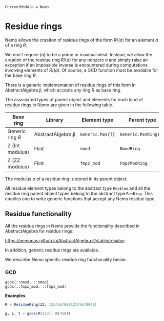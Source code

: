 ```@meta
CurrentModule = Nemo
```

# Residue rings

Nemo allows the creation of residue rings of the form $R/(a)$ for an element
$a$ of a ring $R$.

We don't require $(a)$ to be a prime or maximal ideal. Instead, we allow the
creation of the residue ring $R/(a)$ for any nonzero $a$ and simply raise an
exception if an impossible inverse is encountered during computations 
involving elements of $R/(a)$. Of course, a GCD function must be available for the
base ring $R$.

There is a generic implementation of residue rings of this form in AbstractAlgebra.jl,
which accepts any ring $R$ as base ring.

The associated types of parent object and elements for each kind of residue rings in
Nemo are given in the following table.

Base ring                   | Library            | Element type    | Parent type
----------------------------|--------------------|-----------------|--------------------
Generic ring $R$            | AbstractAlgebra.jl | `Generic.Res{T}`| `Generic.ResRing{T}`
$\mathbb{Z}$ (Int modulus)  | Flint              | `nmod`          | `NmodRing`
$\mathbb{Z}$ (ZZ modulus)   | Flint              | `fmpz_mod`      | `FmpzModRing`

The modulus $a$ of a residue ring is stored in its parent object.

All residue element types belong to the abstract type `ResElem` and all the
residue ring parent object types belong to the abstract type `ResRing`.
This enables one to write generic functions that accept any Nemo residue type.

## Residue functionality

All the residue rings in Nemo provide the functionality described in AbstractAlgebra
for residue rings:

<https://nemocas.github.io/AbstractAlgebra.jl/stable/residue>

In addition, generic residue rings are available.

We describe Nemo specific residue ring functionality below.

### GCD

```@docs
gcdx(::nmod, ::nmod)
gcdx(::fmpz_mod, ::fmpz_mod)
```

**Examples**

```julia
R = ResidueRing(ZZ, 123456789012345678949)

g, s, t = gcdx(R(123), R(456))
```
